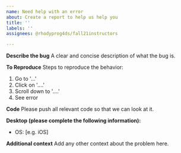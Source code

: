 ```yaml
---
name: Need help with an error
about: Create a report to help us help you
title: ''
labels: ''
assignees: @rhodyprog4ds/fall21instructors 

---
```


**Describe the bug**
A clear and concise description of what the bug is.

**To Reproduce**
Steps to reproduce the behavior:
1. Go to '...'
2. Click on '....'
3. Scroll down to '....'
4. See error

**Code**
Please push all relevant code so that we can look at it.

**Desktop (please complete the following information):**
 - OS: [e.g. iOS]


**Additional context**
Add any other context about the problem here.
